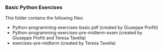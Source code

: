 ### Basic Python Exercises

This folder contains the following files:

- Python-programming-exercises-basic.pdf (created by Giuseppe Profiti)
- Python-programming-exercises-pre-midterm-exam (created by Giuseppe Profiti and Teresa Tavella)
- exercises-pre-midterm (created by Teresa Tavella)
